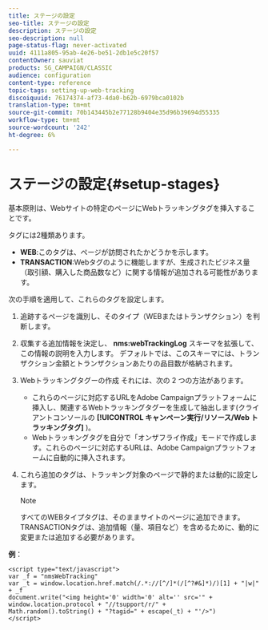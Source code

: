 ```yaml
---
title: ステージの設定
seo-title: ステージの設定
description: ステージの設定
seo-description: null
page-status-flag: never-activated
uuid: 4111a805-95ab-4e26-be51-2db1e5c20f57
contentOwner: sauviat
products: SG_CAMPAIGN/CLASSIC
audience: configuration
content-type: reference
topic-tags: setting-up-web-tracking
discoiquuid: 76174374-af73-4da0-b62b-6979bca0102b
translation-type: tm+mt
source-git-commit: 70b143445b2e77128b9404e35d96b39694d55335
workflow-type: tm+mt
source-wordcount: '242'
ht-degree: 6%

---
```



# ステージの設定{#setup-stages}

基本原則は、Webサイトの特定のページにWebトラッキングタグを挿入することです。

タグには2種類あります。

* **WEB**:このタグは、ページが訪問されたかどうかを示します。
* **TRANSACTION**:Webタグのように機能しますが、生成されたビジネス量（取引額、購入した商品数など）に関する情報が追加される可能性があります。

次の手順を適用して、これらのタグを設定します。

1. 追跡するページを識別し、そのタイプ（WEBまたはトランザクション）を判断します。
1. 収集する追加情報を決定し、 **nms:webTrackingLog** スキーマを拡張して、この情報の説明を入力します。 デフォルトでは、このスキーマには、トランザクション金額とトランザクションあたりの品目数が格納されます。
1. Webトラッキングタグーの作成 それには、次の 2 つの方法があります。

   * これらのページに対応するURLをAdobe Campaignプラットフォームに挿入し、関連するWebトラッキングタグーを生成して抽出します(クライアントコンソールの **[!UICONTROL キャンペーン実行/リソース/Web トラッキングタグ]** )。
   * Webトラッキングタグを自分で「オンザフライ作成」モードで作成します。これらのページに対応するURLは、Adobe Campaignプラットフォームに自動的に挿入されます。

1. これら追加のタグは、トラッキング対象のページで静的または動的に設定します。

   >[!NOTE]
   >
   >すべてのWEBタイプタグは、そのままサイトのページに追加できます。 TRANSACTIONタグは、追加情報（量、項目など）を含めるために、動的に変更または追加する必要があります。

**例**：

```
<script type="text/javascript">
var _f = "nmsWebTracking"
var _t = window.location.href.match(/.*://[^/]*(/[^?#&]*)/)[1] + "|w|" + _f
document.write("<img height='0' width='0' alt='' src='" +
window.location.protocol + "//tsupport/r/" +
Math.random().toString() + "?tagid=" + escape(_t) + "'/>")
</script>
```

